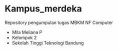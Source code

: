 # Kampus_merdeka
Repository pengumpulan tugas MBKM NF Computer
- Mila Meliana P
- Kelompok 2
- Sekolah Tinggi Teknologi Bandung
